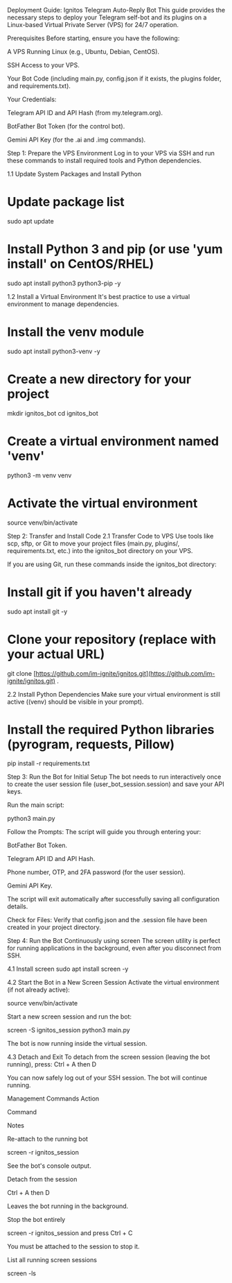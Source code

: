 Deployment Guide: Ignitos Telegram Auto-Reply Bot
This guide provides the necessary steps to deploy your Telegram self-bot and its plugins on a Linux-based Virtual Private Server (VPS) for 24/7 operation.

Prerequisites
Before starting, ensure you have the following:

A VPS Running Linux (e.g., Ubuntu, Debian, CentOS).

SSH Access to your VPS.

Your Bot Code (including main.py, config.json if it exists, the plugins folder, and requirements.txt).

Your Credentials:

Telegram API ID and API Hash (from my.telegram.org).

BotFather Bot Token (for the control bot).

Gemini API Key (for the .ai and .img commands).

Step 1: Prepare the VPS Environment
Log in to your VPS via SSH and run these commands to install required tools and Python dependencies.

1.1 Update System Packages and Install Python
# Update package list
sudo apt update

# Install Python 3 and pip (or use 'yum install' on CentOS/RHEL)
sudo apt install python3 python3-pip -y

1.2 Install a Virtual Environment
It's best practice to use a virtual environment to manage dependencies.

# Install the venv module
sudo apt install python3-venv -y

# Create a new directory for your project
mkdir ignitos_bot
cd ignitos_bot

# Create a virtual environment named 'venv'
python3 -m venv venv

# Activate the virtual environment
source venv/bin/activate

Step 2: Transfer and Install Code
2.1 Transfer Code to VPS
Use tools like scp, sftp, or Git to move your project files (main.py, plugins/, requirements.txt, etc.) into the ignitos_bot directory on your VPS.

If you are using Git, run these commands inside the ignitos_bot directory:

# Install git if you haven't already
sudo apt install git -y

# Clone your repository (replace with your actual URL)
git clone [https://github.com/im-ignite/ignitos.git](https://github.com/im-ignite/ignitos.git) .

2.2 Install Python Dependencies
Make sure your virtual environment is still active ((venv) should be visible in your prompt).

# Install the required Python libraries (pyrogram, requests, Pillow)
pip install -r requirements.txt

Step 3: Run the Bot for Initial Setup
The bot needs to run interactively once to create the user session file (user_bot_session.session) and save your API keys.

Run the main script:

python3 main.py

Follow the Prompts: The script will guide you through entering your:

BotFather Bot Token.

Telegram API ID and API Hash.

Phone number, OTP, and 2FA password (for the user session).

Gemini API Key.

The script will exit automatically after successfully saving all configuration details.

Check for Files: Verify that config.json and the .session file have been created in your project directory.

Step 4: Run the Bot Continuously using screen
The screen utility is perfect for running applications in the background, even after you disconnect from SSH.

4.1 Install screen
sudo apt install screen -y

4.2 Start the Bot in a New Screen Session
Activate the virtual environment (if not already active):

source venv/bin/activate

Start a new screen session and run the bot:

screen -S ignitos_session
python3 main.py

The bot is now running inside the virtual session.

4.3 Detach and Exit
To detach from the screen session (leaving the bot running), press:
Ctrl + A then D

You can now safely log out of your SSH session. The bot will continue running.

Management Commands
Action

Command

Notes

Re-attach to the running bot

screen -r ignitos_session

See the bot's console output.

Detach from the session

Ctrl + A then D

Leaves the bot running in the background.

Stop the bot entirely

screen -r ignitos_session and press Ctrl + C

You must be attached to the session to stop it.

List all running screen sessions

screen -ls



